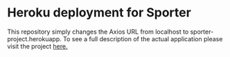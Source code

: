 # Heroku deployment for Sporter

This repository simply changes the Axios URL from localhost to sporter-project.herokuapp. To see a full description of the actual application please visit the project [here.](https://github.com/richard-xia/sporterapp)  
